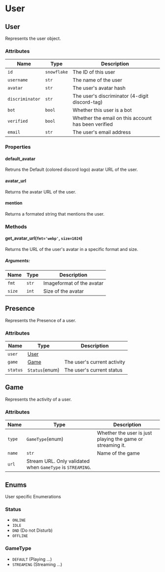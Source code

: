 # User

## User

Represents the user object.

### Attributes

Name | Type | Description
---- | ---- | -----------
`id` | `snowflake` | The ID of this user
`username` | `str` | The name of the user
`avatar` | `str` | The user's avatar hash
`discriminator` | `str` | The user's discriminator (4-digit discord-tag)
`bot` | `bool` | Whether this user is a bot
`verified` | `bool` | Whether the email on this account has been verified
`email` | `str` | The user's email address

### Properties

#### default\_avatar

Retruns the Default (colored discord logo) avatar URL of the user.

#### avatar\_url

Returns the avatar URL of the user.

#### mention

Returns a formated string that mentions the user.

### Methods

#### get\_avatar\_url(`fmt='webp'`, `size=1024`)

Returns the URL of the user's avatar in a specific format and size.

##### Arguments:
Name | Type | Description
---- | ---- | -----------
`fmt` | `str` | Imageformat of the avatar
`size` | `int` | Size of the avatar

## Presence

Represents the Presence of a user.

### Attributes

Name | Type | Description
---- | ---- | -----------
`user` | [User](USER.md) | 
`game` | [Game](USER.md) | The user's current activity
`status` | `Status`(enum) | The user's current status

## Game

Represents the activity of a user.

### Attributes

Name | Type | Description
---- | ---- | -----------
`type` | `GameType`(enum) | Whether the user is just playing the game or streaming it.
`name` | `str` | Name of the game
`url` | Stream URL. Only validated when `GameType` is `STREAMING`.

## Enums

User specific Enumerations

### Status

 * `ONLINE`
 * `IDLE`
 * `DND` (Do not Disturb)
 * `OFFLINE`

### GameType

 * `DEFAULT` (Playing ...)
 * `STREAMING` (Streaming ...)
